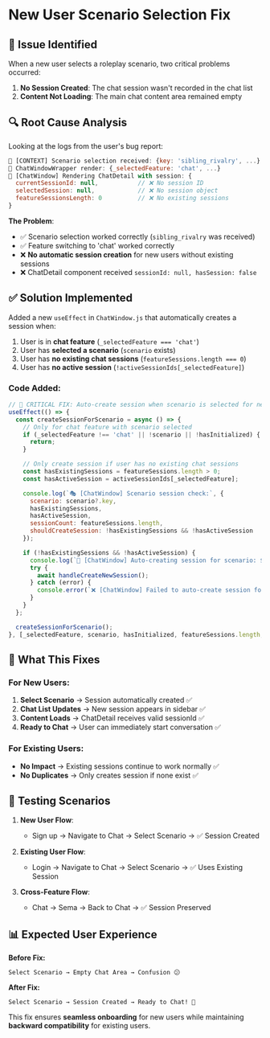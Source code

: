 # New User Scenario Selection Fix

## 🚨 **Issue Identified**

When a new user selects a roleplay scenario, two critical problems occurred:

1. **No Session Created**: The chat session wasn't recorded in the chat list
2. **Content Not Loading**: The main chat content area remained empty

## 🔍 **Root Cause Analysis**

Looking at the logs from the user's bug report:

```javascript
🎯 [CONTEXT] Scenario selection received: {key: 'sibling_rivalry', ...}
🎯 ChatWindowWrapper render: {_selectedFeature: 'chat', ...}
🎯 [ChatWindow] Rendering ChatDetail with session: {
  currentSessionId: null,           // ❌ No session ID
  selectedSession: null,            // ❌ No session object  
  featureSessionsLength: 0          // ❌ No existing sessions
}
```

**The Problem**: 
- ✅ Scenario selection worked correctly (`sibling_rivalry` was received)
- ✅ Feature switching to 'chat' worked correctly  
- ❌ **No automatic session creation** for new users without existing sessions
- ❌ ChatDetail component received `sessionId: null, hasSession: false`

## ✅ **Solution Implemented**

Added a new `useEffect` in `ChatWindow.js` that automatically creates a session when:

1. User is in **chat feature** (`_selectedFeature === 'chat'`)
2. User has **selected a scenario** (`scenario` exists)
3. User has **no existing chat sessions** (`featureSessions.length === 0`)
4. User has **no active session** (`!activeSessionIds[_selectedFeature]`)

### **Code Added:**

```javascript
// 🔧 CRITICAL FIX: Auto-create session when scenario is selected for new users
useEffect(() => {
  const createSessionForScenario = async () => {
    // Only for chat feature with scenario selected
    if (_selectedFeature !== 'chat' || !scenario || !hasInitialized) {
      return;
    }

    // Only create session if user has no existing chat sessions
    const hasExistingSessions = featureSessions.length > 0;
    const hasActiveSession = activeSessionIds[_selectedFeature];

    console.log(`🎭 [ChatWindow] Scenario session check:`, {
      scenario: scenario?.key,
      hasExistingSessions,
      hasActiveSession,
      sessionCount: featureSessions.length,
      shouldCreateSession: !hasExistingSessions && !hasActiveSession
    });

    if (!hasExistingSessions && !hasActiveSession) {
      console.log(`🚀 [ChatWindow] Auto-creating session for scenario: ${scenario?.key}`);
      try {
        await handleCreateNewSession();
      } catch (error) {
        console.error(`❌ [ChatWindow] Failed to auto-create session for scenario:`, error);
      }
    }
  };

  createSessionForScenario();
}, [_selectedFeature, scenario, hasInitialized, featureSessions.length, activeSessionIds, handleCreateNewSession]);
```

## 🎯 **What This Fixes**

### **For New Users:**
1. **Select Scenario** → Session automatically created ✅
2. **Chat List Updates** → New session appears in sidebar ✅  
3. **Content Loads** → ChatDetail receives valid sessionId ✅
4. **Ready to Chat** → User can immediately start conversation ✅

### **For Existing Users:**
- **No Impact** → Existing sessions continue to work normally ✅
- **No Duplicates** → Only creates session if none exist ✅

## 🧪 **Testing Scenarios**

1. **New User Flow**:
   - Sign up → Navigate to Chat → Select Scenario → ✅ Session Created
   
2. **Existing User Flow**:  
   - Login → Navigate to Chat → Select Scenario → ✅ Uses Existing Session
   
3. **Cross-Feature Flow**:
   - Chat → Sema → Back to Chat → ✅ Session Preserved

## 📊 **Expected User Experience**

**Before Fix:**
```
Select Scenario → Empty Chat Area → Confusion 😕
```

**After Fix:**
```
Select Scenario → Session Created → Ready to Chat! 🚀
```

This fix ensures **seamless onboarding** for new users while maintaining **backward compatibility** for existing users.









